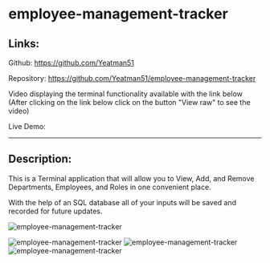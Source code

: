 # employee-management-tracker

## Links:
Github: https://github.com/Yeatman51

Repository: https://github.com/Yeatman51/employee-management-tracker

Video displaying the terminal functionality available with the link below 
(After clicking on the link below click on the button "View raw" to see the video)

Live Demo: 

---

## Description:

This is a Terminal application that will allow you to View, Add, and Remove Departments, Employees, and Roles in one convenient place. 

With the help of an SQL database all of your inputs will be saved and recorded for future updates.


![employee-management-tracker](employee-management-tracker-1.png)


![employee-management-tracker](employee-management-tracker-2.png) 
![employee-management-tracker](employee-management-tracker-3.png) 
![employee-management-tracker](employee-management-tracker-4.png) 